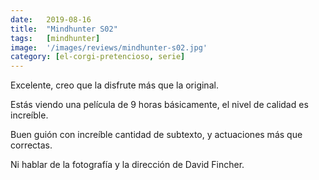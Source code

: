 ```yaml
---
date:   2019-08-16
title:  "Mindhunter S02"
tags:   [mindhunter]
image:  '/images/reviews/mindhunter-s02.jpg'
category: [el-corgi-pretencioso, serie]
---
```

Excelente, creo que la disfrute más que la original.

Estás viendo una película de 9 horas básicamente, el nivel de calidad es increíble.

Buen guión con increíble cantidad de subtexto, y actuaciones más que correctas.

Ni hablar de la fotografía y la dirección de David Fincher.
